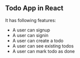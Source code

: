 ## Todo App in React
It has following features:
- A user can signup
- A user can signin
- A user can create a todo
- A user can see existing todos
- A user can mark todo as done